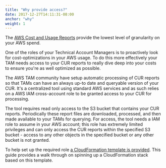 ```yaml
---
title: "Why provide access?"
date: 2017-12-27T14:11:31-08:00
anchor: "why"
weight: 1
---
```


The [AWS Cost and Usage Reports](http://docs.aws.amazon.com/awsaccountbilling/latest/aboutv2/billing-reports-costusage.html) provide the lowest level of granularity on your AWS spend.

One of the roles of your Technical Account Managers is to proactively look for cost-optimizations in your AWS usage. To do this more effectively your TAM needs access to your CUR reports to really dive deep into your costs to ensure you're as well optimized as possible.

The AWS TAM community have setup automatic processing of CUR reports so that TAMs can have an always up-to date and queryable version of your CUR. It's a centralized tool using standard AWS services and as such relies on a AWS IAM cross-account role to be granted access to your CUR for processing.

The tool requires read only access to the S3 bucket that contains your CUR reports. Periodically these report files are downloaded, processed, and then made available to your TAMs for querying. For access, the tool needs a IAM role to assume in your AWS account; this role has extremely limited privileges and can only access the CUR reports within the specified S3 bucket - access to any other objects in the specified bucket or any other bucket is not granted.

To help set up the required role [a CloudFormation template is provided](https://s3.amazonaws.com/aws-tam-cur-setup/customer-bucket-trust.yaml). This guide provides a walk through on spinning up a CloudFormation stack based on this template.
